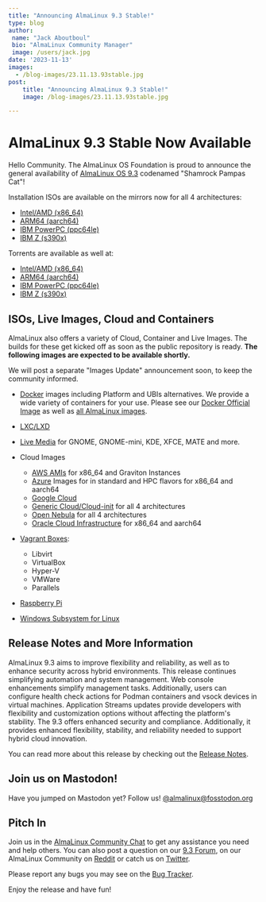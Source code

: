 ```yaml
---
title: "Announcing AlmaLinux 9.3 Stable!"
type: blog
author:
 name: "Jack Aboutboul"
 bio: "AlmaLinux Community Manager"
 image: /users/jack.jpg
date: '2023-11-13'
images:
  - /blog-images/23.11.13.93stable.jpg
post:
    title: "Announcing AlmaLinux 9.3 Stable!"
    image: /blog-images/23.11.13.93stable.jpg

---
```


# AlmaLinux 9.3 Stable Now Available 

Hello Сommunity. The AlmaLinux OS Foundation is proud to announce the general availability of [AlmaLinux OS 9.3](https://mirrors.almalinux.org/isos.html) codenamed "Shamrock Pampas Cat"! 

Installation ISOs are available on the mirrors now for all 4 architectures:
* [Intel/AMD (x86_64)](https://mirrors.almalinux.org/isos/x86_64/9.3.html)
* [ARM64 (aarch64)](https://mirrors.almalinux.org/isos/aarch64/9.3.html)
* [IBM PowerPC (ppc64le)](https://mirrors.almalinux.org/isos/ppc64le/9.3.html)
* [IBM Z (s390x)](https://mirrors.almalinux.org/isos/s390x/9.3.html)

Torrents are available as well at:
* [Intel/AMD (x86_64)](https://repo.almalinux.org/almalinux/9.3/isos/x86_64/AlmaLinux-9.3-x86_64.torrent)
* [ARM64 (aarch64)](https://repo.almalinux.org/almalinux/9.3/isos/aarch64/AlmaLinux-9.3-aarch64.torrent)
* [IBM PowerPC (ppc64le)](https://repo.almalinux.org/almalinux/9.3/isos/ppc64le/AlmaLinux-9.3-ppc64le.torrent)
* [IBM Z (s390x)](https://repo.almalinux.org/almalinux/9.3/isos/s390x/AlmaLinux-9.3-s390x.torrent)

## ISOs, Live Images, Cloud and Containers

AlmaLinux also offers a variety of Cloud, Container and Live Images. The builds for these get kicked off as soon as the public repository is ready. **The following images are expected to be available shortly.** 

We will post a separate "Images Update" announcement soon, to keep the community informed.

* [Docker](https://wiki.almalinux.org/containers/docker-images.html#about-almalinux-docker-images) images including Platform and UBIs alternatives. We provide a wide variety of containers for your use. Please see our [Docker Official Image](https://hub.docker.com/_/almalinux) as well as [all AlmaLinux images](https://hub.docker.com/u/almalinux). 

* [LXC/LXD](https://images.linuxcontainers.org/images/almalinux/) 

* [Live Media](https://wiki.almalinux.org/LiveMedia.html) for GNOME, GNOME-mini, KDE, XFCE, MATE and more.
* Cloud Images 
    * [AWS AMIs](https://wiki.almalinux.org/cloud/AWS.html) for x86_64 and Graviton Instances
    * [Azure](https://wiki.almalinux.org/cloud/Azure.html) Images for in standard and HPC flavors for x86_64 and aarch64 
    * [Google Cloud](https://wiki.almalinux.org/cloud/Google.html) 
    * [Generic Cloud/Cloud-init](https://wiki.almalinux.org/cloud/Generic-cloud-on-local.html) for all 4 architectures
    * [Open Nebula](https://wiki.almalinux.org/cloud/OpenNebula.html) for all 4 architectures
    * [Oracle Cloud Infrastructure](https://wiki.almalinux.org/cloud/OCI.html) for x86_64 and aarch64
* [Vagrant Boxes](https://app.vagrantup.com/almalinux):
    * Libvirt
    * VirtualBox
    * Hyper-V
    * VMWare
    * Parallels 

* [Raspberry Pi](https://wiki.almalinux.org/documentation/raspberry-pi.html)
* [Windows Subsystem for Linux](https://wiki.almalinux.org/documentation/wsl.html)

## Release Notes and More Information

AlmaLinux 9.3 aims to improve flexibility and reliability, as well as to enhance security across hybrid environments. This release continues simplifying automation and system management. Web console enhancements simplify management tasks. Additionally, users can configure health check actions for Podman containers and vsock devices in virtual machines. Application Streams updates provide developers with flexibility and customization options without affecting the platform's stability. The 9.3 offers enhanced security and compliance. Additionally, it provides enhanced flexibility, stability, and reliability needed to support hybrid cloud innovation. 

You can read more about this release by checking out the [Release Notes](https://wiki.almalinux.org/release-notes/9.3.html).

## Join us on Mastodon!
Have you jumped on Mastodon yet? Follow us! [@almalinux@fosstodon.org](https://fosstodon.org/@almalinux)

## Pitch In

Join us in the [AlmaLinux Community Chat](https://chat.almalinux.org) to get any assistance you need and help others. You can also post a question on our [9.3 Forum](https://almalinux.discourse.group/c/devel/36-category/36), on our AlmaLinux Community on [Reddit](https://reddit.com/r/almalinux) or catch us on [Twitter](https://twitter.com/almalinux).

Please report any bugs you may see on the [Bug Tracker](https://bugs.almalinux.org/). 



Enjoy the release and have fun! 
